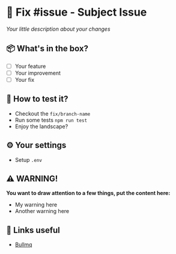 [//]: # (please fill in all the fields required to understand your PR and delete the rest.)
[//]: # (And remember to tests with `npm run test`)

# 🚀 Fix #issue - Subject Issue

_Your little description about your changes_

## 📦 What's in the box?

[//]: # (Add a list of what you have done)

- [ ] Your feature
- [ ] Your improvement
- [ ] Your fix

## 🤖 How to test it?

- Checkout the `fix/branch-name`
- Run some tests `npm run test`
- Enjoy the landscape?

## ⚙️ Your settings

- Setup `.env`

## ⚠️ WARNING!

**You want to draw attention to a few things, put the content here:**

- My warning here
- Another warning here

## 🎉 Links useful

- [Bullmq](https://docs.bullmq.io/)
